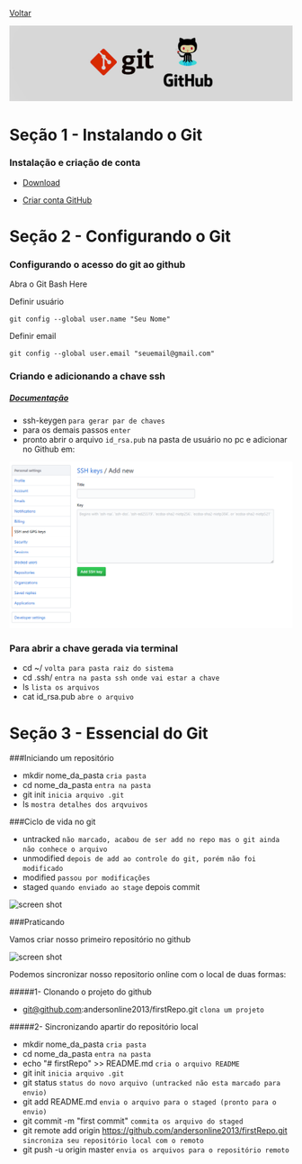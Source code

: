 [Voltar](/README.md)

[![Banner](/src/assets/banner.jpg)](https://github.com/andersonline2013/Estudo/blob/master/src/git_helper.md)

# Seção 1 - Instalando o Git

### Instalação e criação de conta

- [Download](https://git-scm.com/download)

- [Criar conta GitHub](https://github.com/join)

# Seção 2 - Configurando o Git

### Configurando o acesso do git ao github

Abra o Git Bash Here

Definir usuário

```
git config --global user.name "Seu Nome"
```

Definir email

```
git config --global user.email "seuemail@gmail.com"
```

### Criando e adicionando a chave ssh

##### [Documentação](https://help.github.com/articles/connecting-to-github-with-ssh/)

- ssh-keygen `para gerar par de chaves`
- para os demais passos `enter`
- pronto abrir o arquivo `id_rsa.pub` na pasta de usuário no pc e adicionar no Github em:

[![Banner](/src/assets/add-ssh.png)](https://github.com/deppbrazil/course-git-e-github-para-iniciantes/blob/master/dist/storage/criando-e-adicionando-uma-chave-ssh.md)

### Para abrir a chave gerada via terminal

- cd ~/ `volta para pasta raiz do sistema`
- cd .ssh/ `entra na pasta ssh onde vai estar a chave`
- ls `lista os arquivos`
- cat id_rsa.pub `abre o arquivo`

# Seção 3 - Essencial do Git

###Iniciando um repositório

- mkdir nome_da_pasta `cria pasta`
- cd nome_da_pasta `entra na pasta`
- git init `inicia arquivo .git`
- ls `mostra detalhes dos arqvuivos`

###Ciclo de vida no git

- untracked `não marcado, acabou de ser add no repo mas o git ainda não conhece o arquivo`
- unmodified `depois de add ao controle do git, porém não foi modificado`
- modified `passou por modificações`
- staged `quando enviado ao stage` depois commit

<img width="584" alt="screen shot" src="(/src/assets/file-status-lifecycle.png">

###Praticando

Vamos criar nosso primeiro repositório no github

<img width="584" alt="screen shot" src="(/src/assets/new-repo.png">

Podemos sincronizar nosso repositorio online com o local de duas formas:

#####1- Clonando o projeto do github

- git@github.com:andersonline2013/firstRepo.git `clona um projeto`

#####2- Sincronizando apartir do repositório local

- mkdir nome_da_pasta `cria pasta`
- cd nome_da_pasta `entra na pasta`
- echo "# firstRepo" >> README.md `cria o arquivo README`
- git init `inicia arquivo .git`
- git status `status do novo arquivo (untracked não esta marcado para envio)`
- git add README.md `envia o arquivo para o staged (pronto para o envio)`
- git commit -m "first commit" `commita os arquivo do staged`
- git remote add origin https://github.com/andersonline2013/firstRepo.git `sincroniza seu repositório local com o remoto`
- git push -u origin master `envia os arquivos para o repositório remoto`
